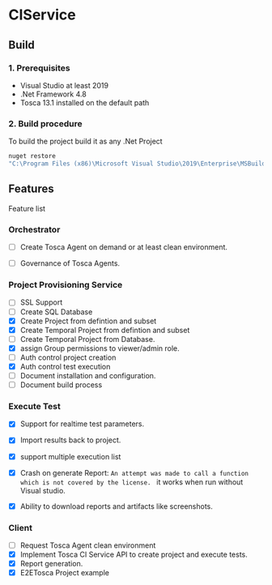# CIService

## Build
### 1. Prerequisites
- Visual Studio at least 2019
- .Net Framework 4.8
- Tosca 13.1 installed on the default path
### 2. Build procedure
To build the project build it as any .Net Project
```cmd
nuget restore
"C:\Program Files (x86)\Microsoft Visual Studio\2019\Enterprise\MSBuild\Current\Bin\\MSBuild.exe" ToscaCI.sln /P:Configuration=Debug /t:Build
```

## Features
Feature list

### Orchestrator
- [ ] Create Tosca Agent on demand or at least clean environment.
- [ ] Governance of Tosca Agents.


### Project Provisioning Service
- [ ] SSL Support
- [ ] Create SQL Database
- [x] Create Project from defintion and subset
- [x] Create Temporal Project from defintion and subset
- [ ] Create Temporal Project from Database.
- [x] assign Group permissions to viewer/admin role. 
- [ ] Auth control project creation
- [x] Auth control test execution
- [ ] Document installation and configuration.
- [ ] Document build process

### Execute Test
- [x] Support for realtime test parameters.
- [X] Import results back to project.
- [x] support multiple execution list
- [x] Crash on generate Report: ```An attempt was made to call a function which is not covered by the license. ``` it works when run without Visual studio.
- [x] Ability to download reports and artifacts like screenshots.


### Client
- [ ] Request Tosca Agent clean environment
- [x] Implement Tosca CI Service API to create project and execute tests.
- [x] Report generation.
- [x] E2ETosca Project example